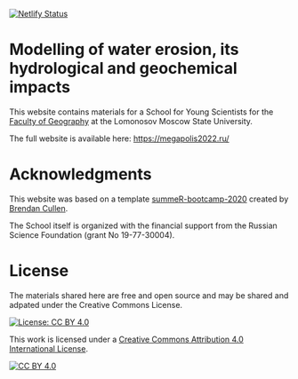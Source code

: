 [![Netlify Status](https://api.netlify.com/api/v1/badges/9306df71-1a8c-4d89-b760-6bc89b3debee/deploy-status)](https://app.netlify.com/sites/megapolis2022/deploys)

# Modelling of water erosion, its hydrological and geochemical impacts

This website contains materials for a School for Young Scientists for the [Faculty of Geography](http://geogr.msu.ru/) at the Lomonosov Moscow State University.

The full website is available here: <https://megapolis2022.ru/>

# Acknowledgments

This website was based on a template [summeR-bootcamp-2020](https://github.com/brendanhcullen/summeR-bootcamp-2020) created by [Brendan Cullen](https://github.com/brendanhcullen).

The School itself is organized with the financial support from the Russian Science Foundation (grant No 19-77-30004).

# License

The materials shared here are free and open source and may be shared and adpated under the Creative Commons License.

[![License: CC BY 4.0](https://img.shields.io/badge/License-CC%20BY%204.0-lightgrey.svg)](https://creativecommons.org/licenses/by/4.0/)

This work is licensed under a [Creative Commons Attribution 4.0 International License](http://creativecommons.org/licenses/by/4.0/).

[![CC BY 4.0](https://i.creativecommons.org/l/by/4.0/88x31.png)](http://creativecommons.org/licenses/by/4.0/)
